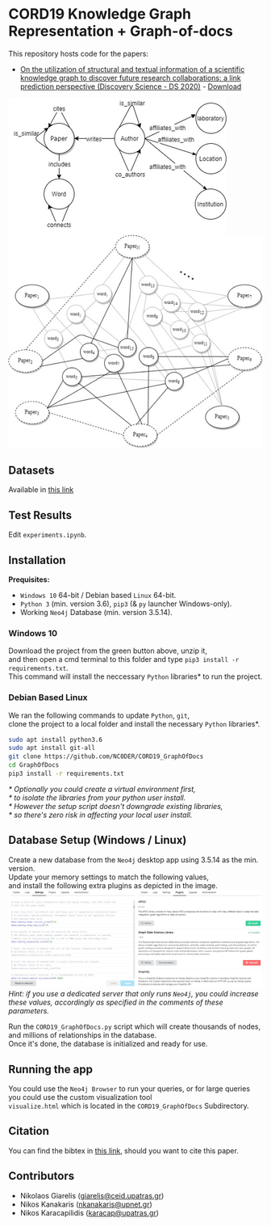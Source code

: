 # CORD19 Knowledge Graph Representation + Graph-of-docs

This repository hosts code for the papers:
* [On the utilization of structural and textual information of a scientific knowledge graph to discover future research collaborations: a link prediction perspective (Discovery Science - DS 2020)](https://link.springer.com/chapter/10.1007/978-3-030-61527-7_29) - [Download](https://github.com/NC0DER/CORD19_GraphOfDocs/releases/tag/v1.0)

![image1](https://github.com/NC0DER/CORD19_GraphOfDocs/blob/master/CORD19_GraphOfDocs/images/schema.jpg)
![image2](https://github.com/NC0DER/CORD19_GraphOfDocs/blob/master/CORD19_GraphOfDocs/images/graph-of-docs.jpg)

## Datasets
Available in [this link](https://github.com/NC0DER/CORD19_GraphOfDocs/tree/master/CORD19_GraphOfDocs/datasets)

## Test Results
Edit `experiments.ipynb`.

## Installation
**Prequisites:**
* `Windows 10` 64-bit / Debian based `Linux` 64-bit.  
* `Python 3` (min. version 3.6), `pip3` (& `py` launcher Windows-only).  
* Working `Neo4j` Database (min. version 3.5.14).  

### Windows 10
Download the project from the green button above, unzip it,  
and then open a cmd terminal to this folder and type `pip3 install -r requirements.txt`.  
This command will install the neccessary `Python` libraries\* to run the project.  

### Debian Based Linux
We ran the following commands to update `Python`, `git`,  
clone the project to a local folder and install the necessary `Python` libraries\*.
```bash
sudo apt install python3.6
sudo apt install git-all
git clone https://github.com/NC0DER/CORD19_GraphOfDocs
cd GraphOfDocs
pip3 install -r requirements.txt
```
*\* Optionally you could create a virtual environment first,*  
*\* to isolate the libraries from your python user install.*  
*\* However the setup script doesn't downgrade existing libraries,*  
*\* so there's zero risk in affecting your local user install.*  

## Database Setup (Windows / Linux)
Create a new database from the `Neo4j` desktop app using 3.5.14 as the min. version.  
Update your memory settings to match the following values,  
and install the following extra plugins as depicted in the image.
![image2](https://github.com/NC0DER/CORD19_GraphOfDocs/blob/master/CORD19_GraphOfDocs/images/settings.jpg)
*Hint: if you use a dedicated server that only runs `Neo4j`, you could increase these values, 
accordingly as specified in the comments of these parameters.*

Run the `CORD19_GraphOfDocs.py` script which will create thousands of nodes, 
and millions of relationships in the database.  
Once it's done, the database is initialized and ready for use. 

## Running the app
You could use the `Neo4j Browser` to run your queries, 
or for large queries you could use the custom visualization tool  
`visualize.html` which is located in the `CORD19_GraphOfDocs` Subdirectory.

## Citation
You can find the bibtex in [this link](), should you want to cite this paper.

## Contributors
* Nikolaos Giarelis (giarelis@ceid.upatras.gr)
* Nikos Kanakaris (nkanakaris@upnet.gr)
* Nikos Karacapilidis (karacap@upatras.gr)
